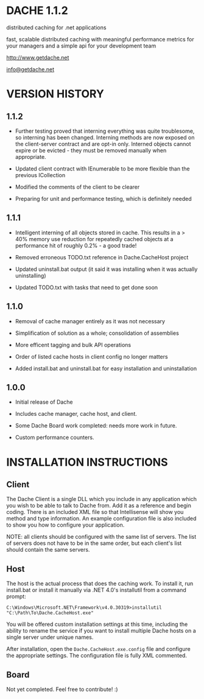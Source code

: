 DACHE 1.1.2
===========


distributed caching for .net applications 

fast, scalable distributed caching with meaningful performance metrics for your managers and a simple api for your development team

http://www.getdache.net

info@getdache.net


VERSION HISTORY
============================================


1.1.2
------------------


- Further testing proved that interning everything was quite troublesome, so interning has been changed. Interning methods are now exposed on the client-server contract and are opt-in only. Interned objects cannot expire or be evicted - they must be removed manually when appropriate.

- Updated client contract with IEnumerable<T> to be more flexible than the previous ICollection<T>

- Modified the comments of the client to be clearer

- Preparing for unit and performance testing, which is definitely needed


1.1.1
------------------


- Intelligent interning of all objects stored in cache. This results in a > 40% memory use reduction for repeatedly cached objects at a performance hit of roughly 0.2% - a good trade!

- Removed erroneous TODO.txt reference in Dache.CacheHost project

- Updated uninstall.bat output (it said it was installing when it was actually uninstalling)

- Updated TODO.txt with tasks that need to get done soon


1.1.0
------------------


- Removal of cache manager entirely as it was not necessary

- Simplification of solution as a whole; consolidation of assemblies

- More efficent tagging and bulk API operations

- Order of listed cache hosts in client config no longer matters

- Added install.bat and uninstall.bat for easy installation and uninstallation


1.0.0
------------------


- Initial release of Dache

- Includes cache manager, cache host, and client.

- Some Dache Board work completed: needs more work in future.

- Custom performance counters.


INSTALLATION INSTRUCTIONS
============================================


Client
--------


The Dache Client is a single DLL which you include in any application which you wish to be able 
to talk to Dache from. Add it as a reference and begin coding. There is an included XML file so 
that Intellisense will show you method and type information. An example configuration file is 
also included to show you how to configure your application.

NOTE: all clients should be configured with the same list of servers. The list of servers does 
not have to be in the same order, but each client's list should contain the same servers.


Host
--------


The host is the actual process that does the caching work. To install it, run install.bat or
install it manually via .NET 4.0's installutil from a command prompt:

    C:\Windows\Microsoft.NET\Framework\v4.0.30319>installutil "C:\Path\To\Dache.CacheHost.exe"

You will be offered custom installation settings at this time, including the ability to rename the 
service if you want to install multiple Dache hosts on a single server under unique names.

After installation, open the `Dache.CacheHost.exe.config` file and configure the appropriate 
settings. The configuration file is fully XML commented.


Board
--------


Not yet completed. Feel free to contribute! :)
